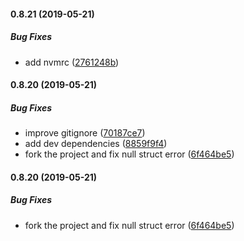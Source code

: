 #### 0.8.21 (2019-05-21)

##### Bug Fixes

*  add nvmrc ([2761248b](https://github.com/mscdex/node-imap/commit/2761248b0bc6ce3d7b3e841328e0a5cf3db8ca33))

#### 0.8.20 (2019-05-21)

##### Bug Fixes

*  improve gitignore ([70187ce7](https://github.com/mscdex/node-imap/commit/70187ce7676055a042cee120313b488fc9101762))
*  add dev dependencies ([8859f9f4](https://github.com/mscdex/node-imap/commit/8859f9f4ac82610ae71ad4a434561a1fd2d59939))
*  fork the project and fix null struct error ([6f464be5](https://github.com/mscdex/node-imap/commit/6f464be5c18097112d251553fb7a853de91ff215))

#### 0.8.20 (2019-05-21)

##### Bug Fixes

*  fork the project and fix null struct error ([6f464be5](https://github.com/mscdex/node-imap/commit/6f464be5c18097112d251553fb7a853de91ff215))

